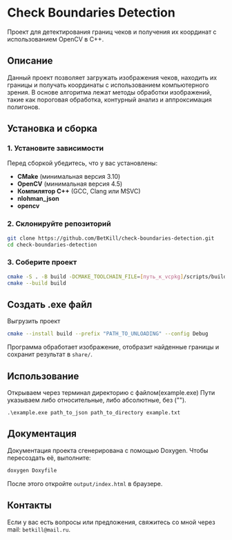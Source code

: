 # Check Boundaries Detection

Проект для детектирования границ чеков и получения их координат с использованием OpenCV в C++.

##  Описание
Данный проект позволяет загружать изображения чеков, находить их границы и получать координаты с использованием компьютерного зрения. В основе алгоритма лежат методы обработки изображений, такие как пороговая обработка, контурный анализ и аппроксимация полигонов.

##  Установка и сборка
### 1. Установите зависимости
Перед сборкой убедитесь, что у вас установлены:
- **CMake** (минимальная версия 3.10)
- **OpenCV** (минимальная версия 4.5)
- **Компилятор C++** (GCC, Clang или MSVC)
- **nlohman_json**
- **opencv**

### 2. Склонируйте репозиторий
```sh
git clone https://github.com/BetKill/check-boundaries-detection.git
cd check-boundaries-detection
```

### 3. Соберите проект
```sh
cmake -S . -B build -DCMAKE_TOOLCHAIN_FILE=[путь_к_vcpkg]/scripts/buildsystems/vcpkg.cmake
cmake --build build
```

##  Создать .exe файл
Выгрузить проект
```sh
cmake --install build --prefix "PATH_TO_UNLOADING" --config Debug 
```
Программа обработает изображение, отобразит найденные границы и сохранит результат в `share/`.
##  Использование 
Открываем через терминал директорию с файлом(example.exe)
Пути указываем либо относительные, либо абсолютные, без ("").
```
.\example.exe path_to_json path_to_directory example.txt
```
##  Документация
Документация проекта сгенерирована с помощью Doxygen. Чтобы пересоздать её, выполните:
```sh
doxygen Doxyfile
```
После этого откройте `output/index.html` в браузере.

## Контакты
Если у вас есть вопросы или предложения, свяжитесь со мной через mail: `betkill@mail.ru`.

